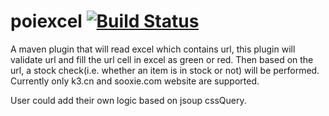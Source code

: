 # poiexcel [![Build Status](https://travis-ci.com/sc30/poiexcel.svg?branch=master)](https://travis-ci.com/sc30/poiexcel)
A maven plugin that will read excel which contains url, this plugin will validate url and fill the url cell in 
excel as green or red. Then based on the url, a stock check(i.e. whether an item is in stock or not) will be performed.
Currently only k3.cn and sooxie.com website are supported.

User could add their own logic based on jsoup cssQuery.
